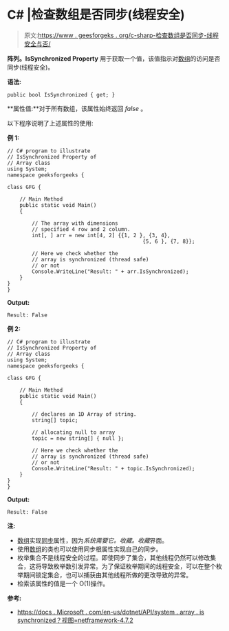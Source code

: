 # C# |检查数组是否同步(线程安全)

> 原文:[https://www . geesforgeks . org/c-sharp-检查数组是否同步-线程安全与否/](https://www.geeksforgeeks.org/c-sharp-check-if-an-array-is-synchronized-thread-safe-or-not/)

**阵列。IsSynchronized Property** 用于获取一个值，该值指示对[数组](https://www.geeksforgeeks.org/c-array-class/)的访问是否同步(线程安全)。

**语法:**

```
public bool IsSynchronized { get; }
```

**属性值:**对于所有数组，该属性始终返回 *false* 。

以下程序说明了上述属性的使用:

**例 1:**

```
// C# program to illustrate
// IsSynchronized Property of
// Array class
using System;
namespace geeksforgeeks {

class GFG {

    // Main Method
    public static void Main()
    {

        // The array with dimensions  
        // specified 4 row and 2 column. 
        int[, ] arr = new int[4, 2] {{1, 2 }, {3, 4},  
                                            {5, 6 }, {7, 8}};

        // Here we check whether the
        // array is synchronized (thread safe)
        // or not
        Console.WriteLine("Result: " + arr.IsSynchronized);
    }
}
}
```

**Output:**

```
Result: False

```

**例 2:**

```
// C# program to illustrate
// IsSynchronized Property of
// Array class
using System;
namespace geeksforgeeks {

class GFG {

    // Main Method
    public static void Main()
    {

        // declares an 1D Array of string.
        string[] topic;

        // allocating null to array
        topic = new string[] { null };

        // Here we check whether the
        // array is synchronized (thread safe)
        // or not
        Console.WriteLine("Result: " + topic.IsSynchronized);
    }
}
}
```

**Output:**

```
Result: False

```

**注:**

*   [数组](https://www.geeksforgeeks.org/c-array-class/)实现[同步](https://docs.microsoft.com/en-us/dotnet/api/system.array.issynchronized?view=netframework-4.7.2)属性，因为*系统需要它。收藏。收藏*界面。
*   使用[数组](https://www.geeksforgeeks.org/c-sharp-arrays/)的类也可以使用同步根属性实现自己的同步。
*   枚举集合不是线程安全的过程。即使同步了集合，其他线程仍然可以修改集合，这将导致枚举数引发异常。为了保证枚举期间的线程安全，可以在整个枚举期间锁定集合，也可以捕获由其他线程所做的更改导致的异常。
*   检索该属性的值是一个 O(1)操作。

**参考:**

*   [https://docs . Microsoft . com/en-us/dotnet/API/system . array . is synchronized？视图=netframework-4.7.2](https://docs.microsoft.com/en-us/dotnet/api/system.array.issynchronized?view=netframework-4.7.2)